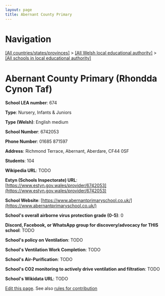 ```yaml
---
layout: page
title: Abernant County Primary
---
```

# Navigation

[[All countries/states/provinces]](../../..) > [[All Welsh local educational authority]](../..) > [[All schools in local educational authority]](..)

# Abernant County Primary (Rhondda Cynon Taf)

**School LEA number**: 674

**Type**: Nursery, Infants & Juniors

**Type (Welsh)**: English medium

**School Number**: 6742053

**Phone Number**: 01685 871597

**Address**: Richmond Terrace, Abernant, Aberdare, CF44 0SF

**Students**: 104

**Wikipedia URL**: TODO

**Estyn (Schools Inspectorate) URL**: [https://www.estyn.gov.wales/provider/6742053](https://www.estyn.gov.wales/provider/6742053)

**School Website**: [https://www.abernantprimaryschool.co.uk/](https://www.abernantprimaryschool.co.uk/)

**School's overall airborne virus protection grade (0-5)**: 0

**Discord, Facebook, or WhatsApp group for discovery/advocacy for THIS school**: TODO

**School's policy on Ventilation**: TODO

**School's Ventilation Work Completion**: TODO

**School's Air-Purification**: TODO

**School's CO2 monitoring to actively drive ventilation and filtration**: TODO

**School's Wikidata URL**: TODO




[Edit this page](https://github.com/VentilationProject/Wales/edit/prif/./Rhondda_Cynon_Taf/Abernant_County_Primary.md). See also [rules for contribution](../../../contribution-rules/)